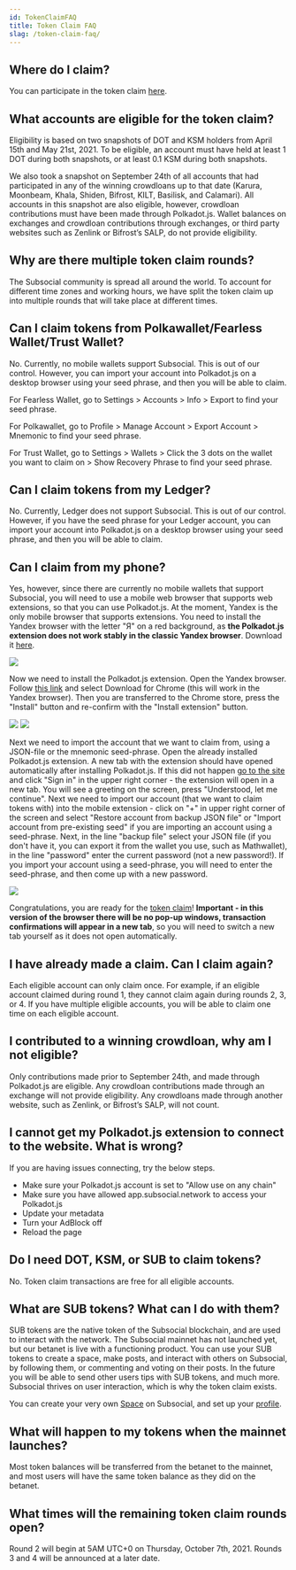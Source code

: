```yaml
---
id: TokenClaimFAQ
title: Token Claim FAQ
slag: /token-claim-faq/
---
```


## Where do I claim?
You can participate in the token claim [here](https://app.subsocial.network/claim/dotsama).

## What accounts are eligible for the token claim?
Eligibility is based on two snapshots of DOT and KSM holders from April 15th and May 21st, 2021. 
To be eligible, an account must have held at least 1 DOT during both snapshots, or at least 0.1 KSM during both snapshots. 

We also took a snapshot on September 24th of all accounts that had participated in any of the winning crowdloans up to that date 
(Karura, Moonbeam, Khala, Shiden, Bifrost, KILT, Basilisk, and Calamari). 
All accounts in this snapshot are also eligible, however, crowdloan contributions must have been made through Polkadot.js. 
Wallet balances on exchanges and crowdloan contributions through exchanges, or third party websites such as Zenlink or Bifrost’s SALP, do not provide eligibility.

## Why are there multiple token claim rounds?
The Subsocial community is spread all around the world. To account for different time zones and working hours, 
we have split the token claim up into multiple rounds that will take place at different times.

## Can I claim tokens from Polkawallet/Fearless Wallet/Trust Wallet?
No. Currently, no mobile wallets support Subsocial. This is out of our control. 
However, you can import your account into Polkadot.js on a desktop browser using your seed phrase, 
and then you will be able to claim.

For Fearless Wallet, go to Settings > Accounts > Info > Export to find your seed phrase.

For Polkawallet, go to Profile > Manage Account > Export Account > Mnemonic to find your seed phrase.

For Trust Wallet, go to Settings > Wallets > Click the 3 dots on the wallet you want to claim on > Show Recovery Phrase to find your seed phrase.

## Can I claim tokens from my Ledger?
No. Currently, Ledger does not support Subsocial. This is out of our control. 
However, if you have the seed phrase for your Ledger account, you can import your account into Polkadot.js on a desktop browser using your seed phrase, 
and then you will be able to claim.

## Can I claim from my phone?
Yes, however, since there are currently no mobile wallets that support Subsocial, you will need to use a mobile web browser that supports web extensions, 
so that you can use Polkadot.js. At the moment, Yandex is the only mobile browser that supports extensions.
You need to install the Yandex browser with the letter "Я" on a red background, 
as **the Polkadot.js extension does not work stably in the classic Yandex browser**.
Download it [here](https://play.google.com/store/apps/details?id=ru.yandex.searchplugin&hl=ru&gl=US).

![](https://play-lh.googleusercontent.com/vi8tcaqARzKWlxbPDm9sFnf23LSElbmAyAhdY5cBZsU7ROR6feOJ_To8V6tof3Qvtg=s180-rw) 

Now we need to install the Polkadot.js extension. Open the Yandex browser. Follow [this link](https://polkadot.js.org/extension/) and 
select Download for Chrome (this will work in the Yandex browser). Then you are transferred to the Chrome store, 
press the "Install" button and re-confirm with the "Install extension" button.

![](https://i.ibb.co/zsrJFSP/Screenshot-45.png) 
![](https://i.ibb.co/bKqmh5Y/Screenshot-46.png)

Next we need to import the account that we want to claim from, using a JSON-file or the mnemonic seed-phrase. 
Open the already installed Polkadot.js extension. A new tab with the extension should have opened automatically after installing Polkadot.js. 
If this did not happen [go to the site](https://app.subsocial.network/claim/dotsama) and click "Sign in" in the upper right corner - the extension will open in a new tab. 
You will see a greeting on the screen, press "Understood, let me continue". Next we need to import our account (that we want to claim tokens with) 
into the mobile extension - click on "+" in upper right corner of the screen and select "Restore account from backup JSON file" or 
"Import account from pre-existing seed" if you are importing an account using a seed-phrase. Next, in the line "backup file" select 
your JSON file (if you don't have it, you can export it from the wallet you use, such as Mathwallet), in the line "password" enter the 
current password (not a new password!). If you import your account using a seed-phrase, you will need to enter the seed-phrase, 
and then come up with a new password.

![](https://i.ibb.co/nwnH56y/Screenshot-48.png) 

Congratulations, you are ready for the [token claim](https://app.subsocial.network/claim/dotsama)! 
**Important - in this version of the browser there will be no pop-up windows, transaction confirmations will appear in a new tab**, 
so you will need to switch a new tab yourself as it does not open automatically.


## I have already made a claim. Can I claim again?
Each eligible account can only claim once. For example, if an eligible account claimed during round 1, they cannot claim again during rounds 2, 3, or 4.
If you have multiple eligible accounts, you will be able to claim one time on each eligible account.

## I contributed to a winning crowdloan, why am I not eligible?
Only contributions made prior to September 24th, and made through Polkadot.js are eligible. 
Any crowdloan contributions made through an exchange will not provide eligibility. 
Any crowdloans made through another website, such as Zenlink, or Bifrost’s SALP, will not count.

## I cannot get my Polkadot.js extension to connect to the website. What is wrong?
If you are having issues connecting, try the below steps.
- Make sure your Polkadot.js account is set to "Allow use on any chain" 
- Make sure you have allowed app.subsocial.network to access your Polkadot.js
- Update your metadata
- Turn your AdBlock off
- Reload the page

## Do I need DOT, KSM, or SUB to claim tokens?
No. Token claim transactions are free for all eligible accounts.

## What are SUB tokens? What can I do with them?
SUB tokens are the native token of the Subsocial blockchain, and are used to interact with the network. 
The Subsocial mainnet has not launched yet, but our betanet is live with a functioning product. 
You can use your SUB tokens to create a space, make posts, and interact with others on Subsocial, 
by following them, or commenting and voting on their posts. In the future you will be able to send other users tips with SUB tokens, 
and much more. Subsocial thrives on user interaction, which is why the token claim exists.

You can create your very own [Space](https://app.subsocial.network/spaces/new) on Subsocial, 
and set up your [profile](https://app.subsocial.network/accounts/edit).

## What will happen to my tokens when the mainnet launches?
Most token balances will be transferred from the betanet to the mainnet, 
and most users will have the same token balance as they did on the betanet.

## What times will the remaining token claim rounds open?
Round 2 will begin at 5AM UTC+0 on Thursday, October 7th, 2021. Rounds 3 and 4 will be announced at a later date.

